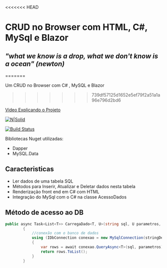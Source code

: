 <<<<<<< HEAD
# CRUD no Browser com HTML, C#, MySql e Blazor
## _"what we know is a drop, what we don't know is a ocean" (newton)_
=======

Um CRUD no Browser com C# , MySQL e Blazor 

>>>>>>> 739df57125d1652e5ef79f2a51a1a96e796d2bd6

[Video Explicando o Projeto](https://www.youtube.com/watch?v=SvMqfH9RUSs)

[![N|Solid](https://cldup.com/dTxpPi9lDf.thumb.png)](https://nodeource.com/products/nsolid)

[![Build Status](https://travis-ci.org/joemccann/dillinger.svg?branch=master)](https://travis-ci.org/joemccann/dillinger)

Bibliotecas Nuget utilizadas:

- Dapper
- MySQL.Data 

## Caracteristicas

- Ler dados de uma tabela SQL 
- Métodos para Inserir, Atualizar e Deletar dados nesta tabela
- Renderização front end em C# com HTML
- Integração do MySql com o C# na classe AcessoDados

## Método de acesso ao DB
```cs
public async Task<List<T>> CarregaDado<T, U>(string sql, U parametros, string stringDeConexaoDB)
        {
            //conexão com o banco de dados
            using (IDbConnection conexao = new MySqlConnection(stringDeConexaoDB))
            {
                var rows = await conexao.QueryAsync<T>(sql, parametros);
                return rows.ToList();
            }
        }
```
